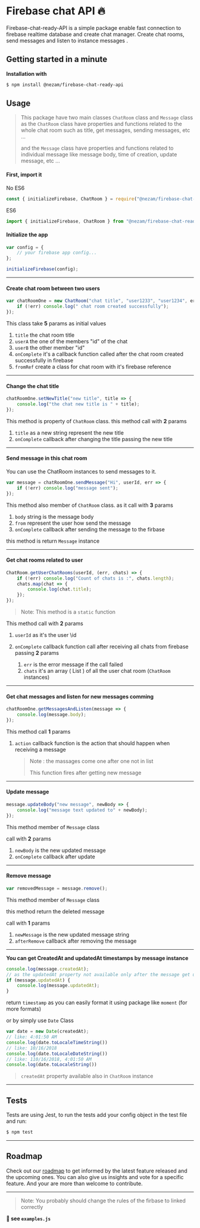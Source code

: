 # Firebase chat API  🔥
Firebase-chat-ready-API is a simple package enable  fast connection to firebase realtime database and create chat manager. Create chat rooms, send messages and listen to instance messages .

## Getting started in a minute
**Installation with**
```sh
$ npm install @nezam/firebase-chat-ready-api
```
## Usage

> This package have two main classes `ChatRoom` class and `Message` class as the `ChatRoom`  class have properties and functions related to the whole chat room such as title, get messages, sending messages, etc ...
>
> and the `Message` class have properties and functions related to individual message like message body, time of creation, update message, etc ...

#### First, import it

No ES6
```js
const { initializeFirebase, ChatRoom } = require("@nezam/firebase-chat-ready-api");
```
ES6
```js
import { initializeFirebase, ChatRoom } from "@nezam/firebase-chat-ready-api"
```
#### Initialize the app

```js
var config = {
	// your firebase app config...
};

initializeFirebase(config);
```

---

#### Create chat room between two users

```js
var chatRoomOne = new ChatRoom("chat title", "user1233", "user1234", err => {
	if (!err) console.log(" chat room created successfully");
});
```

This class take **5** params as initial values

1. `title` the chat room title
2. `userA` the one of the members "id" of the chat
3. `userB` the other member "id"
4. `onComplete` it's a callback function called after the chat room created successfully in firebase
5. `fromRef` create a class for chat room with it's firebase reference 

---

#### Change the chat title

```js
chatRoomOne.setNewTitle("new title", title => {
	console.log("the chat new title is " + title);
});
```

This method is property of `ChatRoom` class. this method call with **2** params

1. `title` as a new string represent the new title
2. `onComplete` callback after changing the title passing the new title

---

#### Send message in this chat room

You can use the ChatRoom instances to send messages to it.

```js
var message = chatRoomOne.sendMessage("Hi", userId, err => {
	if (!err) console.log("message sent");
});
```

This method also member of `ChatRoom` class. as it call with **3** params

1. `body` string is the message body
2. `from` represent the user how send the message 
3. `onComplete` callback after sending the message to the firbase

this method is return `Message` instance


---

#### Get chat rooms related to user

```js
ChatRoom.getUserChatRooms(userId, (err, chats) => {
	if (!err) console.log("Count of chats is :", chats.length);
	chats.map(chat => {
		console.log(chat.title);
	});
});
```

> Note: This method is a `static` function

This method call with **2** params

1. `userId` as it's the user \id
2. `onComplete` callback function call after receiving all chats from firebase passing **2** params

     1. `err` is the error message if the call failed
     2. `chats` it's an array ( List ) of all the user chat room (`ChatRoom` instances)

---

#### Get chat messages and listen for new messages comming

```js
chatRoomOne.getMessagesAndListen(message => {
	console.log(message.body);
});
```

This method call **1** params

1. `action` callback function is the action that should happen when receiving a message

     > Note : the massages come one after one not in list
     >
     > This function fires after getting new message

---

#### Update message

```js
message.updateBody("new message", newBody => {
	console.log("message text updated to" + newBody);
});
```

This method member of `Message` class

call with **2** params

1. `newBody` is the new updated message
2. `onComplete` callback after update

---

#### Remove message

```js
var removedMessage = message.remove();
```

This method member of `Message` class

this method return the deleted message

call with **1** params

1. `newMessage` is the new updated message string
2. `afterRemove` callback after removing the message

---

**You can get CreatedAt  and updatedAt timestamps by message instance**

```js
console.log(message.createdAt);
// as the updatedAt property not available only after the message get updated
if (message.updatedAt) {
	console.log(message.updatedAt);
}
```

return `timestamp` as you can easily format it using package like `moment` (for more formats)

or by simply use ```Date``` Class
```js
var date = new Date(createdAt);
// like: 4:01:50 AM
console.log(date.toLocaleTimeString())
// like: 10/16/2018
console.log(date.toLocaleDateString())
// like: 110/16/2018, 4:01:50 AM
console.log(date.toLocaleString())
```

> `createdAt` property available also in `ChatRoom` instance

---
## Tests
Tests are using Jest, to run the tests add your config object in the test file and run:
```sh
$ npm test
```
---
## Roadmap
Check out our [roadmap](https://github.com/nezamio/firebase-chat-ready-api/projects/1) to get informed by the latest feature released and the upcoming ones. You can also give us insights and vote for a specific feature. And your are more than welcome to contribute.

---
>Note: You probably  should change the rules of the firbase to linked correctly 


**👀 see `examples.js`**


